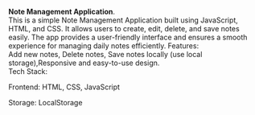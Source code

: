 **Note Management Application**.                                                                                           
This is a simple Note Management Application built using JavaScript, HTML, and CSS. It allows users to create, edit, delete, and save notes easily. The app provides a user-friendly interface and ensures a smooth experience for managing daily notes efficiently.                                                                                                                                                                                                                              Features:      
Add new notes, Delete notes, Save notes locally (use local storage),Responsive and easy-to-use design.                                                   
Tech Stack:

Frontend: HTML, CSS, JavaScript

Storage: LocalStorage
